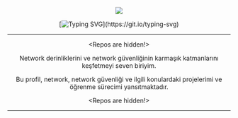 <div align="center">

![](https://i.ibb.co/bjH5pJbs/NBUI.gif)

[![Typing SVG](https://readme-typing-svg.demolab.com?font=Exo+2&size=24&duration=4000&pause=1000&color=45F700&center=true&vCenter=true&width=531&lines=-UDP+Gibi+Kalbin+Var+Sorgusuz+Sualsiz(I)-;-Bir+Bilene+Sor+Demişler+(DNS)-;-Paketlerini+Bandwithine+Göre+Uzat-;-ACK+Gelecek+Yerden+SEQ+Esirgenmez-;-Download+Hızı+Gibi+Düştü+Sabır+Tüketme+Kotam-;-Session+Time+Out+Olmadan+Gel-;-Aramızdaki+Bağ+AES-256+Olmuş-;-Ping+Atsam+Geri+Dönüş+Yapar+Mısın?-;-Sana+Çıkan+Tüm+Portlar+Closed-;-Kendinize+Apt+Update+Çekin-;-[BERKAY-AĞGÜL]-;)](https://git.io/typing-svg)

</div>

---

<div align="center">

<Repos are hidden!>
 
Network derinliklerini ve network güvenliğinin karmaşık katmanlarını keşfetmeyi seven biriyim.

Bu profil, network, network güvenliği ve ilgili konulardaki projelerimi ve öğrenme sürecimi yansıtmaktadır.

<Repos are hidden!>

</div>

---

